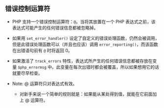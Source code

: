 ## 错误控制运算符
* PHP 支持一个错误控制运算符：`@`。当将其放置在一个 PHP 表达式之前，该表达式可能产生的任何错误信息都被忽略掉。

* 如果用 `set_error_handler()` 设定了自定义的错误处理函数，仍然会被调用，但是此错误处理函数可以（并且也应该）调用 `error_reporting()`，而该函数在出错语句前有 `@` 时将返回 0。

* 如果激活了 `track_errors` 特性，表达式所产生的任何错误信息都被存放在变量 `$php_errormsg` 中。此变量在每次出错时都会被覆盖，所以如果想用它的话就要尽早检查。

* Note: @ 运算符只对表达式有效。
    * 对新手来说一个简单的规则就是：如果能从某处得到值，就能在它前面加上 @ 运算符。

